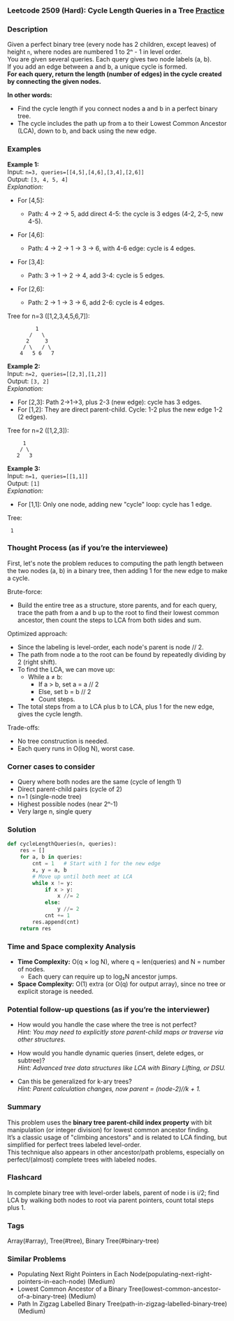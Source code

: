 ### Leetcode 2509 (Hard): Cycle Length Queries in a Tree [Practice](https://leetcode.com/problems/cycle-length-queries-in-a-tree)

### Description  
Given a perfect binary tree (every node has 2 children, except leaves) of height `n`, where nodes are numbered 1 to 2ⁿ - 1 in level order.  
You are given several queries. Each query gives two node labels (a, b).  
If you add an edge between a and b, a unique cycle is formed.  
**For each query, return the length (number of edges) in the cycle created by connecting the given nodes.**

**In other words:**  
- Find the cycle length if you connect nodes a and b in a perfect binary tree.  
- The cycle includes the path up from a to their Lowest Common Ancestor (LCA), down to b, and back using the new edge.

### Examples  

**Example 1:**  
Input: `n=3, queries=[[4,5],[4,6],[3,4],[2,6]]`  
Output: `[3, 4, 5, 4]`  
*Explanation:*

- For [4,5]:  
  - Path: 4 → 2 → 5, add direct 4-5: the cycle is 3 edges (4-2, 2-5, new 4-5).

- For [4,6]:  
  - Path: 4 → 2 → 1 → 3 → 6, with 4-6 edge: cycle is 4 edges.

- For [3,4]:  
  - Path: 3 → 1 → 2 → 4, add 3-4: cycle is 5 edges.

- For [2,6]:  
  - Path: 2 → 1 → 3 → 6, add 2-6: cycle is 4 edges.

Tree for n=3 ([1,2,3,4,5,6,7]):
```
         1
       /   \
      2     3
     / \   / \
    4   5 6   7
```

**Example 2:**  
Input: `n=2, queries=[[2,3],[1,2]]`  
Output: `[3, 2]`  
*Explanation:*

- For [2,3]: Path 2→1→3, plus 2-3 (new edge): cycle has 3 edges.
- For [1,2]: They are direct parent-child. Cycle: 1-2 plus the new edge 1-2 (2 edges).

Tree for n=2 ([1,2,3]):
```
     1
    / \
   2   3
```

**Example 3:**  
Input: `n=1, queries=[[1,1]]`  
Output: `[1]`  
*Explanation:*
- For [1,1]: Only one node, adding new "cycle" loop: cycle has 1 edge.

Tree:
```
 1
```

### Thought Process (as if you’re the interviewee)  
First, let's note the problem reduces to computing the path length between the two nodes (a, b) in a binary tree, then adding 1 for the new edge to make a cycle.

Brute-force:  
- Build the entire tree as a structure, store parents, and for each query, trace the path from a and b up to the root to find their lowest common ancestor, then count the steps to LCA from both sides and sum.

Optimized approach:
- Since the labeling is level-order, each node's parent is node // 2.
- The path from node a to the root can be found by repeatedly dividing by 2 (right shift).
- To find the LCA, we can move up:  
  - While a ≠ b:  
    - If a > b, set a = a // 2  
    - Else, set b = b // 2  
    - Count steps.
- The total steps from a to LCA plus b to LCA, plus 1 for the new edge, gives the cycle length.

Trade-offs:  
- No tree construction is needed.  
- Each query runs in O(log N), worst case.

### Corner cases to consider  
- Query where both nodes are the same (cycle of length 1)
- Direct parent-child pairs (cycle of 2)
- n=1 (single-node tree)
- Highest possible nodes (near 2ⁿ-1)
- Very large n, single query

### Solution

```python
def cycleLengthQueries(n, queries):
    res = []
    for a, b in queries:
        cnt = 1   # Start with 1 for the new edge
        x, y = a, b
        # Move up until both meet at LCA
        while x != y:
            if x > y:
                x //= 2
            else:
                y //= 2
            cnt += 1
        res.append(cnt)
    return res
```

### Time and Space complexity Analysis  

- **Time Complexity:** O(q × log N), where q = len(queries) and N = number of nodes.  
  - Each query can require up to log₂N ancestor jumps.
- **Space Complexity:** O(1) extra (or O(q) for output array), since no tree or explicit storage is needed.

### Potential follow-up questions (as if you’re the interviewer)  

- How would you handle the case where the tree is not perfect?  
  *Hint: You may need to explicitly store parent-child maps or traverse via other structures.*

- How would you handle dynamic queries (insert, delete edges, or subtree)?  
  *Hint: Advanced tree data structures like LCA with Binary Lifting, or DSU.*

- Can this be generalized for k-ary trees?  
  *Hint: Parent calculation changes, now parent = (node-2)//k + 1.*

### Summary
This problem uses the **binary tree parent-child index property** with bit manipulation (or integer division) for lowest common ancestor finding.  
It’s a classic usage of "climbing ancestors" and is related to LCA finding, but simplified for perfect trees labeled level-order.  
This technique also appears in other ancestor/path problems, especially on perfect/(almost) complete trees with labeled nodes.


### Flashcard
In complete binary tree with level-order labels, parent of node i is i/2; find LCA by walking both nodes to root via parent pointers, count total steps plus 1.

### Tags
Array(#array), Tree(#tree), Binary Tree(#binary-tree)

### Similar Problems
- Populating Next Right Pointers in Each Node(populating-next-right-pointers-in-each-node) (Medium)
- Lowest Common Ancestor of a Binary Tree(lowest-common-ancestor-of-a-binary-tree) (Medium)
- Path In Zigzag Labelled Binary Tree(path-in-zigzag-labelled-binary-tree) (Medium)